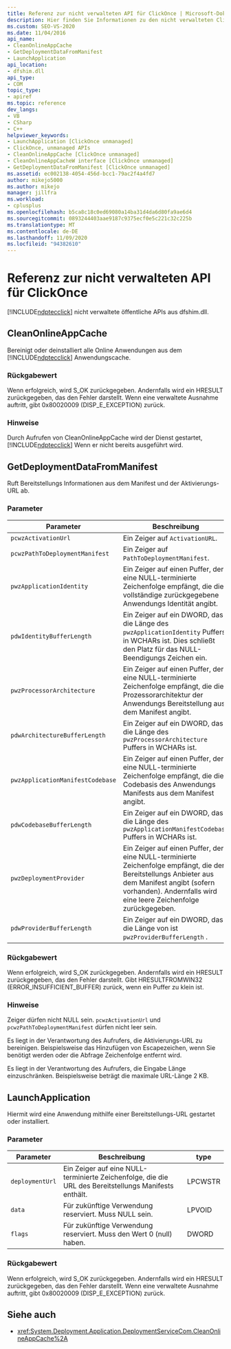 ```yaml
---
title: Referenz zur nicht verwalteten API für ClickOnce | Microsoft-Dokumentation
description: Hier finden Sie Informationen zu den nicht verwalteten ClickOnce-APIs von dfshim.dll, einschließlich "CleanOnlineAppCache", "getdeploymentdatafrommanifest" und "launchapplication".
ms.custom: SEO-VS-2020
ms.date: 11/04/2016
api_name:
- CleanOnlineAppCache
- GetDeploymentDataFromManifest
- LaunchApplication
api_location:
- dfshim.dll
api_type:
- COM
topic_type:
- apiref
ms.topic: reference
dev_langs:
- VB
- CSharp
- C++
helpviewer_keywords:
- LaunchApplication [ClickOnce unmanaged]
- ClickOnce, unmanaged APIs
- CleanOnlineAppCache [ClickOnce unmanaged]
- CleanOnlineAppCacheW interface [ClickOnce unmanaged]
- GetDeploymentDataFromManifest [ClickOnce unmanaged]
ms.assetid: ec002138-4054-456d-bcc1-79ac2f4a4fd7
author: mikejo5000
ms.author: mikejo
manager: jillfra
ms.workload:
- cplusplus
ms.openlocfilehash: b5ca8c18c0ed69080a14ba31d4da6d80fa9ae6d4
ms.sourcegitcommit: 0893244403aae9187c9375ecf0e5c221c32c225b
ms.translationtype: MT
ms.contentlocale: de-DE
ms.lasthandoff: 11/09/2020
ms.locfileid: "94382610"
---
```

# <a name="clickonce-unmanaged-api-reference"></a>Referenz zur nicht verwalteten API für ClickOnce
[!INCLUDE[ndptecclick](../deployment/includes/ndptecclick_md.md)] nicht verwaltete öffentliche APIs aus dfshim.dll.

## <a name="cleanonlineappcache"></a>CleanOnlineAppCache
 Bereinigt oder deinstalliert alle Online Anwendungen aus dem [!INCLUDE[ndptecclick](../deployment/includes/ndptecclick_md.md)] Anwendungscache.

### <a name="return-value"></a>Rückgabewert
 Wenn erfolgreich, wird S_OK zurückgegeben. Andernfalls wird ein HRESULT zurückgegeben, das den Fehler darstellt. Wenn eine verwaltete Ausnahme auftritt, gibt 0x80020009 (DISP_E_EXCEPTION) zurück.

### <a name="remarks"></a>Hinweise
 Durch Aufrufen von CleanOnlineAppCache wird der Dienst gestartet, [!INCLUDE[ndptecclick](../deployment/includes/ndptecclick_md.md)] Wenn er nicht bereits ausgeführt wird.

## <a name="getdeploymentdatafrommanifest"></a>GetDeploymentDataFromManifest
 Ruft Bereitstellungs Informationen aus dem Manifest und der Aktivierungs-URL ab.

### <a name="parameters"></a>Parameter

|Parameter|Beschreibung|type|
|---------------|-----------------|----------|
|`pcwzActivationUrl`|Ein Zeiger auf `ActivationURL`.|LPCWSTR|
|`pcwzPathToDeploymentManifest`|Ein Zeiger auf `PathToDeploymentManifest`.|LPCWSTR|
|`pwzApplicationIdentity`|Ein Zeiger auf einen Puffer, der eine NULL-terminierte Zeichenfolge empfängt, die die vollständige zurückgegebene Anwendungs Identität angibt.|LPWSTR|
|`pdwIdentityBufferLength`|Ein Zeiger auf ein DWORD, das die Länge des `pwzApplicationIdentity` Puffers in WCHARs ist. Dies schließt den Platz für das NULL-Beendigungs Zeichen ein.|LPDWORD|
|`pwzProcessorArchitecture`|Ein Zeiger auf einen Puffer, der eine NULL-terminierte Zeichenfolge empfängt, die die Prozessorarchitektur der Anwendungs Bereitstellung aus dem Manifest angibt.|LPWSTR|
|`pdwArchitectureBufferLength`|Ein Zeiger auf ein DWORD, das die Länge des `pwzProcessorArchitecture` Puffers in WCHARs ist.|LPDWORD|
|`pwzApplicationManifestCodebase`|Ein Zeiger auf einen Puffer, der eine NULL-terminierte Zeichenfolge empfängt, die die Codebasis des Anwendungs Manifests aus dem Manifest angibt.|LPWSTR|
|`pdwCodebaseBufferLength`|Ein Zeiger auf ein DWORD, das die Länge des `pwzApplicationManifestCodebase` Puffers in WCHARs ist.|LPDWORD|
|`pwzDeploymentProvider`|Ein Zeiger auf einen Puffer, der eine NULL-terminierte Zeichenfolge empfängt, die den Bereitstellungs Anbieter aus dem Manifest angibt (sofern vorhanden). Andernfalls wird eine leere Zeichenfolge zurückgegeben.|LPWSTR|
|`pdwProviderBufferLength`|Ein Zeiger auf ein DWORD, das die Länge von ist `pwzProviderBufferLength` .|LPDWORD|

### <a name="return-value"></a>Rückgabewert
 Wenn erfolgreich, wird S_OK zurückgegeben. Andernfalls wird ein HRESULT zurückgegeben, das den Fehler darstellt. Gibt HRESULTFROMWIN32 (ERROR_INSUFFICIENT_BUFFER) zurück, wenn ein Puffer zu klein ist.

### <a name="remarks"></a>Hinweise
 Zeiger dürfen nicht NULL sein. `pcwzActivationUrl` und `pcwzPathToDeploymentManifest` dürfen nicht leer sein.

 Es liegt in der Verantwortung des Aufrufers, die Aktivierungs-URL zu bereinigen. Beispielsweise das Hinzufügen von Escapezeichen, wenn Sie benötigt werden oder die Abfrage Zeichenfolge entfernt wird.

 Es liegt in der Verantwortung des Aufrufers, die Eingabe Länge einzuschränken. Beispielsweise beträgt die maximale URL-Länge 2 KB.

## <a name="launchapplication"></a>LaunchApplication
 Hiermit wird eine Anwendung mithilfe einer Bereitstellungs-URL gestartet oder installiert.

### <a name="parameters"></a>Parameter

|Parameter|Beschreibung|type|
|---------------|-----------------|----------|
|`deploymentUrl`|Ein Zeiger auf eine NULL-terminierte Zeichenfolge, die die URL des Bereitstellungs Manifests enthält.|LPCWSTR|
|`data`|Für zukünftige Verwendung reserviert. Muss NULL sein.|LPVOID|
|`flags`|Für zukünftige Verwendung reserviert. Muss den Wert 0 (null) haben.|DWORD|

### <a name="return-value"></a>Rückgabewert
 Wenn erfolgreich, wird S_OK zurückgegeben. Andernfalls wird ein HRESULT zurückgegeben, das den Fehler darstellt. Wenn eine verwaltete Ausnahme auftritt, gibt 0x80020009 (DISP_E_EXCEPTION) zurück.

## <a name="see-also"></a>Siehe auch
- <xref:System.Deployment.Application.DeploymentServiceCom.CleanOnlineAppCache%2A>